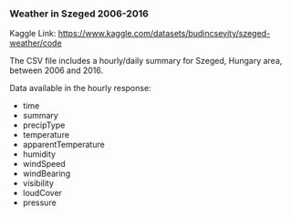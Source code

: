 ### Weather in Szeged 2006-2016

Kaggle Link:  https://www.kaggle.com/datasets/budincsevity/szeged-weather/code

The CSV file includes a hourly/daily summary for Szeged, Hungary area, between 2006 and 2016.

Data available in the hourly response:
* time
* summary
* precipType
* temperature
* apparentTemperature
* humidity
* windSpeed
* windBearing
* visibility
* loudCover
* pressure
